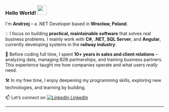 ### Hello World! <img src="https://raw.githubusercontent.com/MartinHeinz/MartinHeinz/master/wave.gif" width="30px">

I'm **Andrzej** – a .NET Developer based in **Wrocław, Poland**.

💡 I focus on building **practical, maintainable software** that solves real business problems. I mainly work with **C#, .NET, SQL Server**, and **Angular**, currently developing systems in the **railway industry**.

🧩 Before coding full time, I spent **10+ years in sales and client relations** – analyzing data, managing B2B partnerships, and training business partners. This experience taught me how companies operate and what users *really* need.

🛠 In my free time, I enjoy deepening my programming skills, exploring new technologies, and learning by building.

📫 Let’s connect on [![LinkedIn](https://i.stack.imgur.com/gVE0j.png) LinkedIn][1]

---

[1]: https://www.linkedin.com/in/andrzej-polec/
